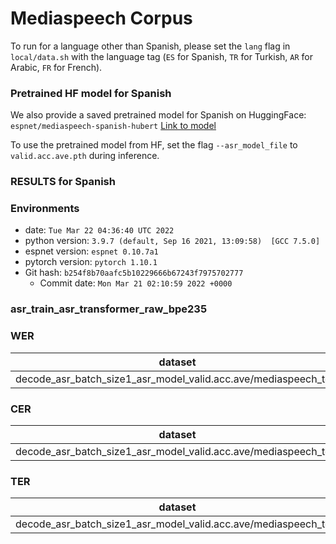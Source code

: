 # Mediaspeech Corpus

To run for a language other than Spanish, please set the `lang` flag in `local/data.sh` with the language tag (`ES` for Spanish, `TR` for Turkish, `AR` for Arabic, `FR` for French).

### Pretrained HF model for Spanish
We also provide a saved pretrained model for Spanish on HuggingFace: `espnet/mediaspeech-spanish-hubert` [Link to model](https://huggingface.co/espnet/mediaspeech-spanish-hubert)

To use the pretrained model from HF, set the flag `--asr_model_file` to `valid.acc.ave.pth` during inference.

### RESULTS for Spanish
<!-- Generated by scripts/utils/show_asr_result.sh -->
### Environments
- date: `Tue Mar 22 04:36:40 UTC 2022`
- python version: `3.9.7 (default, Sep 16 2021, 13:09:58)  [GCC 7.5.0]`
- espnet version: `espnet 0.10.7a1`
- pytorch version: `pytorch 1.10.1`
- Git hash: `b254f8b70aafc5b10229666b67243f7975702777`
  - Commit date: `Mon Mar 21 02:10:59 2022 +0000`

### asr_train_asr_transformer_raw_bpe235
### WER

|dataset|Snt|Wrd|Corr|Sub|Del|Ins|Err|S.Err|
|---|---|---|---|---|---|---|---|---|
|decode_asr_batch_size1_asr_model_valid.acc.ave/mediaspeech_test|502|18974|54.8|36.0|9.2|7.9|53.0|100.0|

### CER

|dataset|Snt|Wrd|Corr|Sub|Del|Ins|Err|S.Err|
|---|---|---|---|---|---|---|---|---|
|decode_asr_batch_size1_asr_model_valid.acc.ave/mediaspeech_test|502|106223|86.5|5.4|8.2|7.0|20.5|100.0|

### TER

|dataset|Snt|Wrd|Corr|Sub|Del|Ins|Err|S.Err|
|---|---|---|---|---|---|---|---|---|
|decode_asr_batch_size1_asr_model_valid.acc.ave/mediaspeech_test|502|47923|72.6|17.6|9.8|6.4|33.8|100.0|